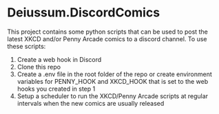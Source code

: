 # Deiussum.DiscordComics
This project contains some python scripts that can be used to post the latest XKCD and/or Penny Arcade comics to a discord channel.  To use these scripts:

1. Create a web hook in Discord
2. Clone this repo
3. Create a .env file in the root folder of the repo or create environment variables for PENNY_HOOK and XKCD_HOOK that is set to the web hooks you created in step 1
4. Setup a scheduler to run the XKCD/Penny Arcade scripts at regular intervals when the new comics are usually released


